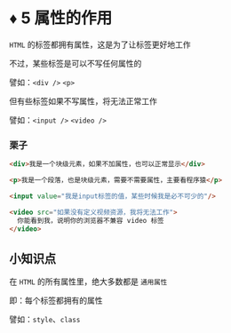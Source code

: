 # ♦️ 5 属性的作用

```HTML``` 的标签都拥有属性，这是为了让标签更好地工作

不过，某些标签是可以不写任何属性的

譬如：```<div />``` ```<p>```

但有些标签如果不写属性，将无法正常工作

譬如：```<input />``` ```<video />```

### 栗子

```html
<div>我是一个块级元素，如果不加属性，也可以正常显示</div>

<p>我是一个段落，也是块级元素，需要不需要属性，主要看程序猿</p>

<input value="我是input标签的值，某些时候我是必不可少的"/>

<video src="如果没有定义视频资源，我将无法工作">
  你能看到我，说明你的浏览器不兼容 video 标签
</video>
```

## 小知识点

在 ```HTML``` 的所有属性里，绝大多数都是 ```通用属性```

即：每个标签都拥有的属性

譬如：```style```、```class```


